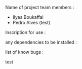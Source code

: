 Name of project team members : 
- Ilyes Boukaffal
- Pedro Alves (test)

Inscription for use : 

any dependencies to be installed :

list of know bugs :

test
